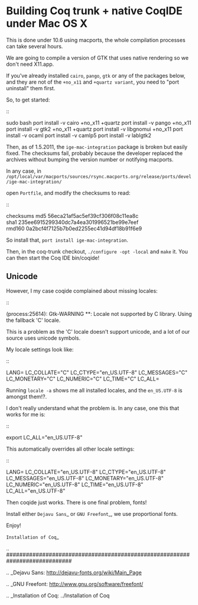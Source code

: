 Building Coq trunk + native CoqIDE under Mac OS X
=================================================

This is done under 10.6 using macports, the whole compilation processes can take several hours.

We are going to compile a version of GTK that uses native rendering so we don't need X11.app.

If you've already installed ``cairo``, ``pango``, ``gtk`` or any of the packages below, and they are not of the ``+no_x11`` and ``+quartz variant``, you need to "port uninstall" them first.

So, to get started:

::

   sudo bash
   port install -v cairo +no_x11 +quartz
   port install -v pango +no_x11
   port install -v gtk2 +no_x11 +quartz
   port install -v libgnomui +no_x11
   port install -v ocaml
   port install -v camlp5
   port install -v lablgtk2

Then, as of 1.5.2011, the ``ige-mac-integration`` package is broken but easily fixed. The checksums fail, probably because the developer replaced the archives without bumping the version number or notifying macports.

In any case, in ``/opt/local/var/macports/sources/rsync.macports.org/release/ports/devel/ige-mac-integration/``

open ``Portfile``, and modify the checksums to read:

::

   checksums       md5     56eca21af5ac5ef39cf306f08c11ea8c \
                   sha1    235ee6915299340dc7a4ea301996521be99e7eef \
                   rmd160  0a2bcf4f7125b7b0ed2255ec41d94df18b91f6e9

So install that, ``port install ige-mac-integration``.

Then, in the coq-trunk checkout, ``./configure -opt -local`` and ``make`` it. You can then start the Coq IDE bin/coqide!

Unicode
-------

However, I my case coqide complained about missing locales:

::

   (process:25614): Gtk-WARNING **: Locale not supported by C library.
       Using the fallback 'C' locale.

This is a problem as the 'C' locale doesn't support unicode, and a lot of our source uses unicode symbols.

My locale settings look like:

::

   LANG=
   LC_COLLATE="C"
   LC_CTYPE="en_US.UTF-8"
   LC_MESSAGES="C"
   LC_MONETARY="C"
   LC_NUMERIC="C"
   LC_TIME="C"
   LC_ALL=

Running ``locale -a`` shows me all installed locales, and the ``en_US.UTF-8`` is amongst them!?.

I don't really understand what the problem is. In any case, one this that works for me is:

::

   export LC_ALL="en_US.UTF-8"

This automatically overrides all other locale settings:

::

   LANG=
   LC_COLLATE="en_US.UTF-8"
   LC_CTYPE="en_US.UTF-8"
   LC_MESSAGES="en_US.UTF-8"
   LC_MONETARY="en_US.UTF-8"
   LC_NUMERIC="en_US.UTF-8"
   LC_TIME="en_US.UTF-8"
   LC_ALL="en_US.UTF-8"

Then coqide just works. There is one final problem, fonts!

Install either `Dejavu Sans`_ or `GNU Freefont`_, we use proportional fonts.

Enjoy!

`Installation of Coq`_

.. ############################################################################

.. _Dejavu Sans: http://dejavu-fonts.org/wiki/Main_Page

.. _GNU Freefont: http://www.gnu.org/software/freefont/

.. _Installation of Coq: ../Installation of Coq

